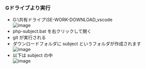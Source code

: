 ### Gドライブより実行
- G:\共有ドライブ\SE-WORK-DOWNLOAD\_vscode\
  ![image](https://github.com/winofsql/subject-230510/assets/1501327/0530e62e-fa8e-4d4d-99c9-319370a12c00)
- php-subject.bat を右クリックして開く 
- git が実行される
- ダウンロードフォルダに subject というフォルダが作成されます\
  ![image](https://github.com/winofsql/subject-230510/assets/1501327/d9beb302-0718-4734-853f-f7134335bb3f)
- 以下は subject の中  
  ![image](https://github.com/winofsql/subject-230510/assets/1501327/ec059c62-8189-4af8-b8b2-c326453aae6e)
 
